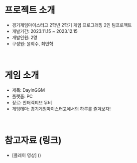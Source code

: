 # 프로젝트 소개
- 경기게임마이스터고 2학년 2학기 게임 프로그래밍 2인 팀프로젝트
- 개발기간: 2023.11.15 ~ 2023.12.15
- 개발인원: 2명
- 구성원: 윤희수, 최민혁  
<br/>

# 게임 소개
- 제목: DayInGGM
- 플랫폼: PC
- 장르: 인터랙티브 무비
- 게임테마: 경기게임마이스터고에서의 하루를 즐겨보자!
<br/>

# 참고자료 (링크)
- [플레이 영상] ()
 
